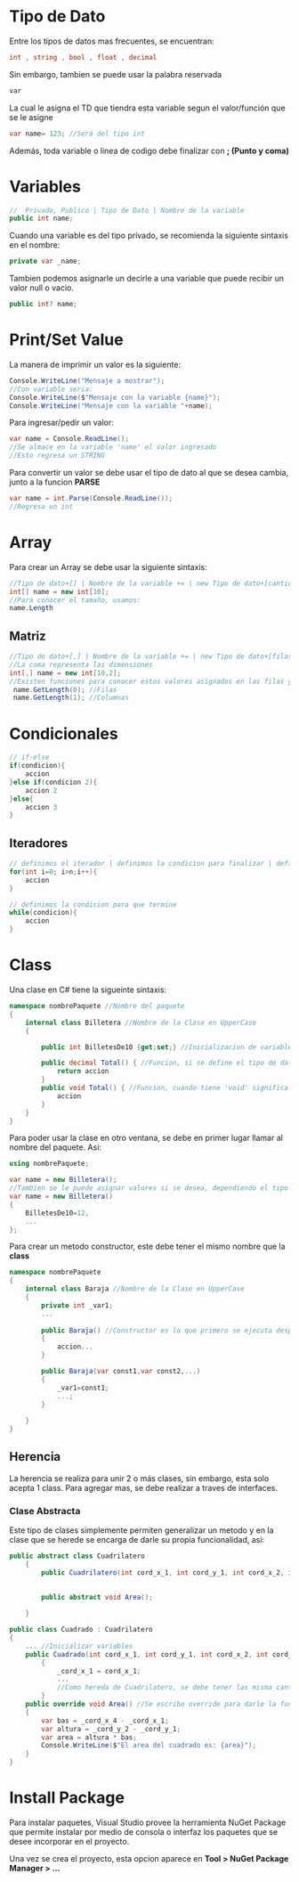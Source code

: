 # Tipo de Dato
Entre los tipos de datos mas frecuentes, se encuentran:
```c#
int , string , bool , float , decimal
```
Sin embargo, tambien se puede usar la palabra reservada
```c#
var 
```
La cual le asigna el TD que tiendra esta variable segun el valor/función que se le asigne
```c#
var name= 123; //Será del tipo int 
```
Además, toda variable o linea de codigo debe finalizar con **; (Punto y coma)**
# Variables
```c#
//  Privado, Publico | Tipo de Dato | Nombre de la variable
public int name;
``` 
Cuando una variable es del tipo privado, se recomienda la siguiente sintaxis en el nombre:
```c#
private var _name;
```
Tambien podemos asignarle un decirle a una variable que puede recibir un valor null o vacio.
```c#
public int? name;
```
# Print/Set Value
La manera de imprimir un valor es la siguiente:
```c#
Console.WriteLine("Mensaje a mostrar");
//Con variable seria:
Console.WriteLine($"Mensaje con la variable {name}");
Console.WriteLine("Mensaje con la variable "+name);
```
Para ingresar/pedir un valor:
```c#
var name = Console.ReadLine();
//Se almace en la variable 'name' el valor ingresado
//Esto regresa un STRING
```
Para convertir un valor se debe usar el tipo de dato al que se desea cambia, junto a la funcion **PARSE**
```c#
var name = int.Parse(Console.ReadLine());
//Regresa un int
```
# Array
Para crear un Array se debe usar la siguiente sintaxis:
```c#
//Tipo de dato+[] | Nombre de la variable += | new Tipo de dato+[cantidad de datos]
int[] name = new int[10];
//Para conocer el tamaño, usamos:
name.Length
```
## Matriz
```c#
//Tipo de dato+[,] | Nombre de la variable += | new Tipo de dato+[filas,columnas]
//La coma representa las dimensiones
int[,] name = new int[10,2];
//Existen funciones para conocer estos valores asignados en las filas y columnas
 name.GetLength(0); //Filas
 name.GetLength(1); //Columnas
```
# Condicionales
```c#
// if-else
if(condicion){
	accion
}else if(condicion 2){
	accion 2
}else{
	accion 3
}
```
## Iteradores
```c#
// definimos el iterador | definimos la condicion para finalizar | definimos el incremento
for(int i=0; i>n;i++){
	accion
}
```
```c#
// definimos la condicion para que termine
while(condicion){
	accion
}
```
# Class
Una clase en C# tiene la sigueinte sintaxis:
```C#
namespace nombrePaquete //Nombre del paquete
{
    internal class Billetera //Nombre de la Clase en UpperCase
    {

        public int BilletesDe10 {get;set;} //Inicializacion de variables

        public decimal Total() { //Funcion, si se define el tipo de dato se debe generar una return al final
			return accion
        }
        public void Total() { //Funcion, cuando tiene 'void' significa que no devuelve nada la funcion, solo ejecuta una accion
			accion
        }
    }
}
```
Para poder usar la clase en otro ventana, se debe en primer lugar llamar al nombre del paquete. Asi:
```C#
using nombrePaquete;

var name = new Billetera();
//Tambien se le puede asignar valores si se desea, dependiendo el tipo de variable que tenga
var name = new Billetera()
{
	BilletesDe10=12,
	...
};
```
Para crear un metodo constructor, este debe tener el mismo nombre que la **class**
```C#
namespace nombrePaquete 
{
    internal class Baraja //Nombre de la Clase en UpperCase
    {
        private int _var1;
        ...
        
		public Baraja() //Constructor es lo que primero se ejecuta despues de inicializar las variables, se le puede asignar variables o parametros de entrada
        {
            accion...
        }

		public Baraja(var const1,var const2,...)
		{
			_var1=const1;
			...;
		}
        
    }
}
```
## Herencia
La herencia se realiza para unir 2 o más clases, sin embargo, esta solo acepta 1 class. Para agregar mas, se debe realizar a traves de interfaces.
### Clase Abstracta
Este tipo de clases simplemente permiten generalizar un metodo y en la clase que se herede se encarga de darle su propia funcionalidad, asi:
```c#
public abstract class Cuadrilatero
    {
        public Cuadrilatero(int cord_x_1, int cord_y_1, int cord_x_2, int cord_y_2, int cord_x_3, int cord_y_3, int cord_x_4, int cord_y_4) { }
           

        public abstract void Area();
      
    }
```

```c#
public class Cuadrado : Cuadrilatero
{
	... //Inicializar variables
	public Cuadrado(int cord_x_1, int cord_y_1, int cord_x_2, int cord_y_2, int cord_x_3, int cord_y_3, int cord_x_4, int cord_y_4) : base(cord_x_1, cord_y_1, cord_x_2, cord_y_2, cord_x_3, cord_y_3, cord_x_4, cord_y_4)
        {
            _cord_x_1 = cord_x_1;
            ...
            //Como hereda de Cuadrilatero, se debe tener las misma cantidad de parametros que la clase Padre
        }
	public override void Area() //Se escribe override para darle la funcionalidad a esa clase del padre
	{
		var bas = _cord_x_4 - _cord_x_1;
		var altura = _cord_y_2 - _cord_y_1;
		var area = altura * bas;
		Console.WriteLine($"El area del cuadrado es: {area}");
	}
}
```

# Install Package
Para instalar paquetes, Visual Studio provee la herramienta NuGet Package que permite instalar por medio de consola o interfaz los paquetes que se desee incorporar en el proyecto.

Una vez se crea el proyecto, esta opcion aparece en **Tool > NuGet Package Manager > ...**

